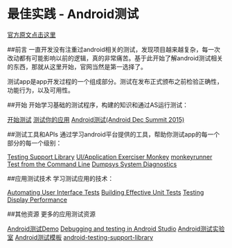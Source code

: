 # 最佳实践 - Android测试

[官方原文点击这里](http://developer.android.com/intl/zh-cn/training/testing/index.html)

##前言
一直开发没有注重过android相关的测试，发现项目越来越复杂，每一次改动都有可能影响以前的逻辑，真的非常痛苦。基于此开始了解android测试相关的东西，那就从这里开始，官网当然是第一选择了。

测试app是app开发过程的一个组成部分。测试在发布正式颁布之前检验正确性，功能行为，以及可用性。


##开始
开始学习基础的测试程序，构建的知识和通过AS运行测试：

[开始测试](https://developer.android.com/training/testing/start/index.html)
[测试你的应用](https://developer.android.com/studio/test/index.html)
[Android测试(Android Dec Summit 2015)](https://www.youtube.com/watch?v=vdasFFfXKOY)

##测试工具和APIs
通过学习android平台提供的工具，帮助你测试app的每一个部分的每一个级别：

[Testing Support Library](https://developer.android.com/topic/libraries/testing-support-library/index.html)
[UI/Application Exerciser Monkey](https://developer.android.com/studio/test/monkey.html)
[monkeyrunner](https://developer.android.com/training/testing/index.html)
[Test from the Command Line](https://developer.android.com/studio/test/command-line.html)
[Dumpsys System Diagnostics](https://source.android.com/devices/tech/debug/dumpsys.html)

##应用测试技术
学习测试应用的技术：

[Automating User Interface Tests](https://developer.android.com/training/testing/ui-testing/index.html)
[Building Effective Unit Tests](https://developer.android.com/training/testing/unit-testing/index.html)
[Testing Display Performance](https://developer.android.com/training/testing/performance.html)

##其他资源
更多的应用测试资源

[Android测试Demo](https://github.com/googlesamples/android-testing)
[Debugging and testing in Android Studio](https://www.youtube.com/watch?v=2I6fuD20qlY)
[Android测试实验室](https://codelabs.developers.google.com/codelabs/android-testing/index.html)
[Android测试模板](https://github.com/googlesamples/android-testing-templates)
[android-testing-support-library](https://google.github.io/android-testing-support-library/)